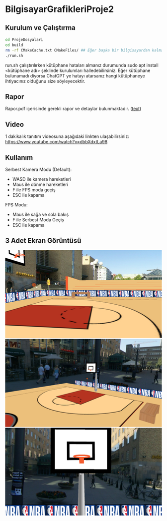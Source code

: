 # BilgisayarGrafikleriProje2

## Kurulum ve Çalıştırma
```bash
cd ProjeDosyalari
cd build
rm -rf CMakeCache.txt CMakeFiles/ ## Eğer başka bir bilgisayardan kalma cache varsa
./run.sh
```
run.sh çalıştırılırken kütüphane hataları almanız durumunda sudo apt install <kütüphane adı> şeklinde kurulumları halledebilirsiniz. Eğer kütüphane bulunamadı diyorsa ChatGPT ye hatayı atarsanız hangi kütüphaneye ihtiyacınız olduğunu size söyleyecektir.

## Rapor
Rapor.pdf içerisinde gerekli rapor ve detaylar bulunmaktadır. ([text](Rapor.pdf))

## Video
1 dakikalık tanıtım videosuna aşağıdaki linkten ulaşabilirsiniz:
https://www.youtube.com/watch?v=dbbXdxtLa98

## Kullanım

Serbest Kamera Modu (Default):
- WASD ile kamera hareketleri
- Maus ile dönme hareketleri
- F ile FPS moda geçiş
- ESC ile kapama

FPS Modu:
- Maus ile sağa ve sola bakış
- F ile Serbest Moda Geçiş
- ESC ile kapama


## 3 Adet Ekran Görüntüsü
![alt text](SSler/0.png)
![alt text](SSler/1.png)
![alt text](SSler/2.png)
